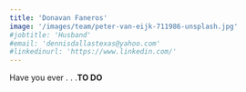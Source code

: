 ```yaml
---
title: 'Donavan Faneros'
image: '/images/team/peter-van-eijk-711986-unsplash.jpg'
#jobtitle: 'Husband'
#email: 'dennisdallastexas@yahoo.com'
#linkedinurl: 'https://www.linkedin.com/'
---
```


Have you ever . . .**TO DO**